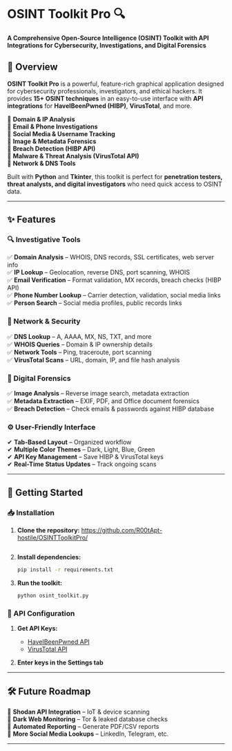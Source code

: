 # **OSINT Toolkit Pro** 🔍  

**A Comprehensive Open-Source Intelligence (OSINT) Toolkit with API Integrations for Cybersecurity, Investigations, and Digital Forensics**  


## **📌 Overview**  
**OSINT Toolkit Pro** is a powerful, feature-rich graphical application designed for cybersecurity professionals, investigators, and ethical hackers. It provides **15+ OSINT techniques** in an easy-to-use interface with **API integrations** for **HaveIBeenPwned (HIBP)**, **VirusTotal**, and more.  

🔹 **Domain & IP Analysis**  
🔹 **Email & Phone Investigations**  
🔹 **Social Media & Username Tracking**  
🔹 **Image & Metadata Forensics**  
🔹 **Breach Detection (HIBP API)**  
🔹 **Malware & Threat Analysis (VirusTotal API)**  
🔹 **Network & DNS Tools**  

Built with **Python** and **Tkinter**, this toolkit is perfect for **penetration testers, threat analysts, and digital investigators** who need quick access to OSINT data.  

---

## **✨ Features**  

### **🔍 Investigative Tools**  
✅ **Domain Analysis** – WHOIS, DNS records, SSL certificates, web server info  
✅ **IP Lookup** – Geolocation, reverse DNS, port scanning, WHOIS  
✅ **Email Verification** – Format validation, MX records, breach checks (HIBP API)  
✅ **Phone Number Lookup** – Carrier detection, validation, social media links  
✅ **Person Search** – Social media profiles, public records links  

### **📡 Network & Security**  
✅ **DNS Lookup** – A, AAAA, MX, NS, TXT, and more  
✅ **WHOIS Queries** – Domain & IP ownership details  
✅ **Network Tools** – Ping, traceroute, port scanning  
✅ **VirusTotal Scans** – URL, domain, IP, and file hash analysis  

### **📂 Digital Forensics**  
✅ **Image Analysis** – Reverse image search, metadata extraction  
✅ **Metadata Extraction** – EXIF, PDF, and Office document forensics  
✅ **Breach Detection** – Check emails & passwords against HIBP database  

### **⚙️ User-Friendly Interface**  
✔ **Tab-Based Layout** – Organized workflow  
✔ **Multiple Color Themes** – Dark, Light, Blue, Green  
✔ **API Key Management** – Save HIBP & VirusTotal keys  
✔ **Real-Time Status Updates** – Track ongoing scans  

---

## **🚀 Getting Started**  

### **📥 Installation**  
1. **Clone the repository:**
   https://github.com/R00tApt-hostile/OSINTToolkitPro/
   ```

3. **Install dependencies:**  
   ```bash
   pip install -r requirements.txt
   ```

4. **Run the toolkit:**  
   ```bash
   python osint_toolkit.py
   ```

### **🔑 API Configuration**  
1. **Get API Keys:**  
   - [HaveIBeenPwned API](https://haveibeenpwned.com/API/Key)  
   - [VirusTotal API](https://www.virustotal.com/gui/join-us)  

2. **Enter keys in the Settings tab**  

---

## **🛠 Future Roadmap**  
🔹 **Shodan API Integration** – IoT & device scanning  
🔹 **Dark Web Monitoring** – Tor & leaked database checks  
🔹 **Automated Reporting** – Generate PDF/CSV reports  
🔹 **More Social Media Lookups** – LinkedIn, Telegram, etc.  

---
